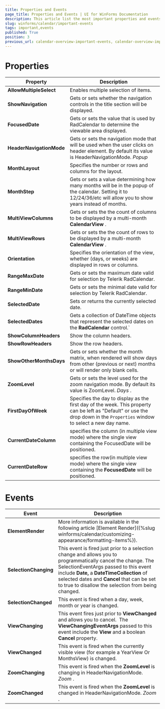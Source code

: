 ```yaml
---
title: Properties and Events
page_title: Properties and Events | UI for WinForms Documentation
description: This article list the most important properties and events of RadCalendar.
slug: winforms/calendar/important-events
tags: important,events
published: True
position: 3
previous_url: calendar-overview-important-events, calendar-overview-important-properties, /calendar/customizing-behavior/customizing-dates
---
```


# Properties 

| Property | Description |
| ------ | ------ |
| __AllowMultipleSelect__ |Enables multiple selection of items.|
| __ShowNavigation__ |Gets or sets whether the navigation controls in the title section will be displayed.|
| __FocusedDate__ |Gets or sets the value that is used by RadCalendar to determine the viewable area displayed.|
| __HeaderNavigationMode__ |Gets or sets the navigation mode that will be used when the user clicks on header element. By default its value is HeaderNavigationMode. *Popup* |
| __MonthLayout__ |Specifies the number or rows and columns for the layout.|
| __MonthStep__ |Gets or sets a value determining how many months will be in the popup of the calendar. Setting it to 12/24/36/etc will allow you to show years instead of months.|
| __MultiViewColumns__ |Gets or sets the the count of columns to be displayed by a multi-month __CalendarView__ .|
| __MultiViewRows__ |Gets or sets the the count of rows to be displayed by a multi-month __CalendarView__ .|
| __Orientation__ |Specifies the orientation of the view, whether (days, or weeks) are displayed in rows or columns.|
| __RangeMaxDate__ |Gets or sets the maximum date valid for selection by Telerik RadCalendar.|
| __RangeMinDate__ |Gets or sets the minimal date valid for selection by Telerik RadCalendar.|
| __SelectedDate__ |Sets or returns the currently selected date.|
| __SelectedDates__ |Gets a collection of DateTime objects that represent the selected dates on the __RadCalendar__ control.`|
| __ShowColumnHeaders__ |Show the column headers.|
| __ShowRowHeaders__ |Show the row headers.|
| __ShowOtherMonthsDays__ |Gets or sets whether the month matrix, when rendered will show days from other (previous or next) months or will render only blank cells.|
| __ZoomLevel__ |Gets or sets the level used for the zoom navigation mode. By default its value is ZoomLevel. *Days* .|
|__FirstDayOfWeek__ | Specifies the day to display as the first day of the week. This property can be left as "Default" or use the drop down in the `Properties` window to select a new day name.|
|__CurrentDateColumn__ |  specifies the column (in multiple view mode) where the single view containing the FocusedDate will be positioned.
|__CurrentDateRow__ |   specifies the row(in multiple view mode) where the single view containing the __FocusedDate__ will be positioned.|

# Events

|Event|Description|
|---|---|
|__ElementRender__| More information is available in the following article [Element Render]({%slug winforms/calendar/customizing-appearance/formatting-items%}).|
|__SelectionChanging__|This event is fired just prior to a selection change and allows you to programmatically cancel the change. The SelectionEventArgs passed to this event include __Date,__ a __DateTimeCollection__ of selected dates and __Cancel__ that can be set to true to disallow the selection from being changed.|
|__SelectionChanged__|This event is fired when a day, week, month or year is changed.|
|__ViewChanging__|This event fires just prior to __ViewChanged__ and allows you to cancel.  The __ViewChangingEventArgs__ passed to this event include the __View__ and a boolean __Cancel__ property.|
|__ViewChanged__|This event is fired when the currently visible view (for example a YearView Or MonthsView) is changed.|
|__ZoomChanging__|This event is fired when the __ZoomLevel__ is changing in HeaderNavigationMode. *Zoom* .|
|__ZoomChanged__|This event is fired when the __ZoomLevel__ is changed in HeaderNavigationMode. *Zoom* .|
